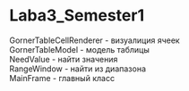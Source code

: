 # Laba3_Semester1

GornerTableCellRenderer - визуалиция ячеек
<br>
GornerTableModel - модель таблицы
<br>
NeedValue - найти значения
<br>
RangeWindow - найти из диапазона
<br>
MainFrame - главный класс